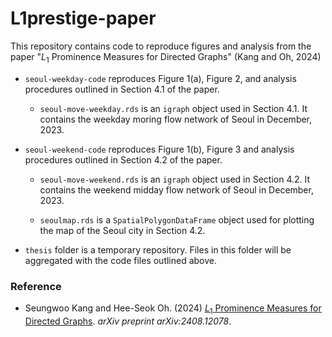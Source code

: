 # L1prestige-paper

This repository contains code to reproduce figures and analysis from the paper "*L*<sub>1</sub> Prominence Measures for Directed Graphs" (Kang and Oh, 2024)

- `seoul-weekday-code` reproduces Figure 1(a), Figure 2, and analysis procedures outlined in Section 4.1 of the paper.

	- `seoul-move-weekday.rds` is an `igraph` object used in Section 4.1. It contains the weekday moring flow network of Seoul in December, 2023.

- `seoul-weekend-code` reproduces Figure 1(b), Figure 3 and analysis procedures outlined in Section 4.2 of the paper.

	- `seoul-move-weekend.rds` is an `igraph` object used in Section 4.2. It contains the weekend midday flow network of Seoul in December, 2023.

	- `seoulmap.rds` is a `SpatialPolygonDataFrame` object used for plotting the map of the Seoul city in Section 4.2.

- `thesis` folder is a temporary repository. Files in this folder will be aggregated with the code files outlined above.


### Reference

-   Seungwoo Kang and Hee-Seok Oh. (2024) [*L*<sub>1</sub> Prominence Measures for Directed Graphs](
https://doi.org/10.48550/arXiv.2408.12078). *arXiv preprint arXiv:2408.12078*.